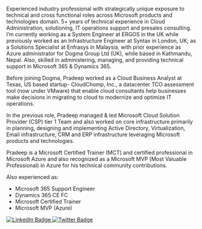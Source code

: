 Experienced industry professional with strategically unique exposure to technical and cross functional roles across Microsoft products and technologies domain. 5+ years of technical experience in Cloud Administration, solutioning, IT operations support and presales consulting. I’m currently working as a System Engineer at ERGOS in the UK while previously worked as an Infrastructure Engineer at Syntax in London, UK; as a Solutions Specialist at Enfrasys in Malaysia, with prior experience as Azure administrator for Dogma Group Ltd (UK), while based in Kathmandu, Nepal. Also, skilled in administering, managing, and providing technical support in Microsoft 365 & Dynamics 365.

Before joining Dogma, Pradeep worked as a Cloud Business Analyst at Texas, US based startup- CloudChomp, Inc., a datacenter TCO assessment tool (now under VMware) that enable cloud consultants help businesses make decisions in migrating to cloud to modernize and optimize IT operations.

In the previous role, Pradeep managed & led Microsoft Cloud Solution Provider (CSP) tier 1 Team and also worked on core infrastructure primarily in planning, designing and implementing Active Directory, Virtualization, Email infrastructure, CRM and ERP infrastructure leveraging Microsoft products and technologies. 

Pradeep is a Microsoft Certified Trainer (MCT) and certified professional in Microsoft Azure and also recognized as a Microsoft MVP (Most Valuable Professional) in Azure for his technical community contributions.

Also experienced as:
- Microsoft 365 Support Engineer
- Dynamics 365 CE FC
- Microsoft Certified Trainer
- Microsoft MVP (Azure)

<div id="badges">
  <a href="https://www.linkedin.com/in/PradeepKandel">
    <img src="https://img.shields.io/badge/LinkedIn-blue?style=for-the-badge&logo=linkedin&logoColor=white" alt="LinkedIn Badge"/>
  </a>
  <a href="https://twitter.com/PradeepKandel">
    <img src="https://img.shields.io/badge/Twitter-blue?style=for-the-badge&logo=twitter&logoColor=white" alt="Twitter Badge"/>
  </a>
</div>
